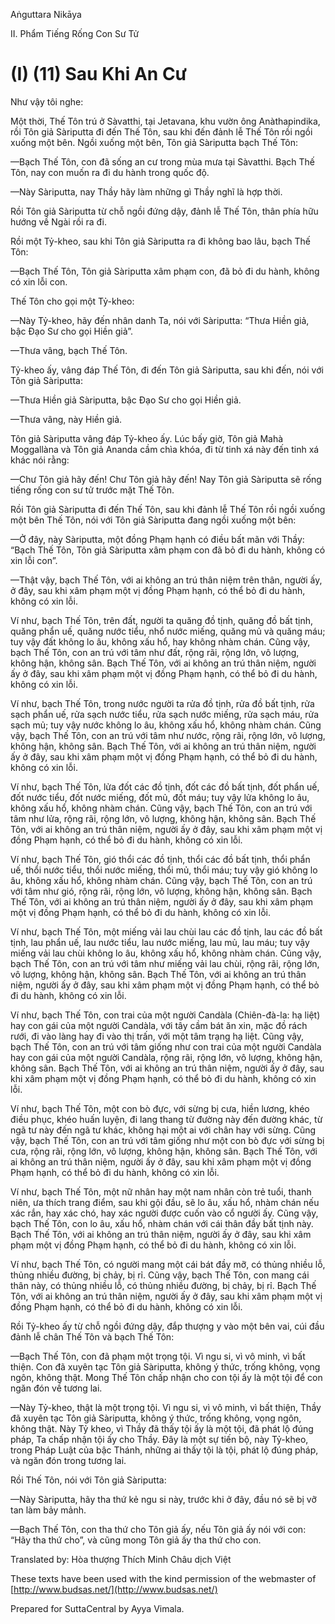 Aṅguttara Nikāya

II. Phẩm Tiếng Rống Con Sư Tử

# (I) (11) Sau Khi An Cư

Như vậy tôi nghe:

Một thời, Thế Tôn trú ở Sàvatthi, tại Jetavana, khu vườn ông Anàthapindika, rồi Tôn giả Sàriputta đi đến Thế Tôn, sau khi đến đảnh lễ Thế Tôn rồi ngồi xuống một bên. Ngồi xuống một bên, Tôn giả Sàriputta bạch Thế Tôn:

—Bạch Thế Tôn, con đã sống an cư trong mùa mưa tại Sàvatthi. Bạch Thế Tôn, nay con muốn ra đi du hành trong quốc độ.

—Này Sàriputta, nay Thầy hãy làm những gì Thầy nghĩ là hợp thời.

Rồi Tôn giả Sàriputta từ chỗ ngồi đứng dậy, đảnh lễ Thế Tôn, thân phía hữu hướng về Ngài rồi ra đi.

Rồi một Tỷ-kheo, sau khi Tôn giả Sàriputta ra đi không bao lâu, bạch Thế Tôn:

—Bạch Thế Tôn, Tôn giả Sàriputta xâm phạm con, đã bỏ đi du hành, không có xin lỗi con.

Thế Tôn cho gọi một Tỷ-kheo:

—Này Tỷ-kheo, hãy đến nhân danh Ta, nói với Sàriputta: “Thưa Hiền giả, bậc Ðạo Sư cho gọi Hiền giả”.

—Thưa vâng, bạch Thế Tôn.

Tỷ-kheo ấy, vâng đáp Thế Tôn, đi đến Tôn giả Sàriputta, sau khi đến, nói với Tôn giả Sàriputta:

—Thưa Hiền giả Sàriputta, bậc Ðạo Sư cho gọi Hiền giả.

—Thưa vâng, này Hiền giả.

Tôn giả Sàriputta vâng đáp Tỷ-kheo ấy. Lúc bấy giờ, Tôn giả Mahà Moggallàna và Tôn giả Ananda cầm chìa khóa, đi từ tinh xá này đến tinh xá khác nói rằng:

—Chư Tôn giả hãy đến! Chư Tôn giả hãy đến! Nay Tôn giả Sàriputta sẽ rống tiếng rống con sư tử trước mặt Thế Tôn.

Rồi Tôn giả Sàriputta đi đến Thế Tôn, sau khi đảnh lễ Thế Tôn rồi ngồi xuống một bên Thế Tôn, nói với Tôn giả Sàriputta đang ngồi xuống một bên:

—Ở đây, này Sàriputta, một đồng Phạm hạnh có điều bất mãn với Thầy: “Bạch Thế Tôn, Tôn giả Sàriputta xâm phạm con đã bỏ đi du hành, không có xin lỗi con”.

—Thật vậy, bạch Thế Tôn, với ai không an trú thân niệm trên thân, người ấy, ở đây, sau khi xâm phạm một vị đồng Phạm hạnh, có thể bỏ đi du hành, không có xin lỗi.

Ví như, bạch Thế Tôn, trên đất, người ta quăng đồ tịnh, quăng đồ bất tịnh, quăng phẩn uế, quăng nước tiểu, nhổ nước miếng, quăng mủ và quăng máu; tuy vậy đất không lo âu, không xấu hổ, hay không nhàm chán. Cũng vậy, bạch Thế Tôn, con an trú với tâm như đất, rộng rãi, rộng lớn, vô lượng, không hận, không sân. Bạch Thế Tôn, với ai không an trú thân niệm, người ấy ở đây, sau khi xâm phạm một vị đồng Phạm hạnh, có thể bỏ đi du hành, không có xin lỗi.

Ví như, bạch Thế Tôn, trong nước người ta rửa đồ tịnh, rửa đồ bất tịnh, rửa sạch phẩn uế, rửa sạch nước tiểu, rửa sạch nước miếng, rửa sạch máu, rửa sạch mủ; tuy vậy nước không lo âu, không xấu hổ, không nhàm chán. Cũng vậy, bạch Thế Tôn, con an trú với tâm như nước, rộng rãi, rộng lớn, vô lượng, không hận, không sân. Bạch Thế Tôn, với ai không an trú thân niệm, người ấy ở đây, sau khi xâm phạm một vị đồng Phạm hạnh, có thể bỏ đi du hành, không có xin lỗi.

Ví như, bạch Thế Tôn, lửa đốt các đồ tịnh, đốt các đồ bất tịnh, đốt phẩn uế, đốt nước tiểu, đốt nước miếng, đốt mủ, đốt máu; tuy vậy lửa không lo âu, không xấu hổ, không nhàm chán. Cũng vậy, bạch Thế Tôn, con an trú với tâm như lửa, rộng rãi, rộng lớn, vô lượng, không hận, không sân. Bạch Thế Tôn, với ai không an trú thân niệm, người ấy ở đây, sau khi xâm phạm một vị đồng Phạm hạnh, có thể bỏ đi du hành, không có xin lỗi.

Ví như, bạch Thế Tôn, gió thổi các đồ tịnh, thổi các đồ bất tịnh, thổi phẩn uế, thổi nước tiểu, thổi nước miếng, thổi mủ, thổi máu; tuy vậy gió không lo âu, không xấu hổ, không nhàm chán. Cũng vậy, bạch Thế Tôn, con an trú với tâm như gió, rộng rãi, rộng lớn, vô lượng, không hận, không sân. Bạch Thế Tôn, với ai không an trú thân niệm, người ấy ở đây, sau khi xâm phạm một vị đồng Phạm hạnh, có thể bỏ đi du hành, không có xin lỗi.

Ví như, bạch Thế Tôn, một miếng vải lau chùi lau các đồ tịnh, lau các đồ bất tịnh, lau phẩn uế, lau nước tiểu, lau nước miếng, lau mủ, lau máu; tuy vậy miếng vải lau chùi không lo âu, không xấu hổ, không nhàm chán. Cũng vậy, bạch Thế Tôn, con an trú với tâm như miếng vải lau chùi, rộng rãi, rộng lớn, vô lượng, không hận, không sân. Bạch Thế Tôn, với ai không an trú thân niệm, người ấy ở đây, sau khi xâm phạm một vị đồng Phạm hạnh, có thể bỏ đi du hành, không có xin lỗi.

Ví như, bạch Thế Tôn, con trai của một người Candàla (Chiên-đà-la: hạ liệt) hay con gái của một người Candàla, với tây cầm bát ăn xin, mặc đồ rách rưới, đi vào làng hay đi vào thị trấn, với một tâm trạng hạ liệt. Cũng vậy, bạch Thế Tôn, con an trú với tâm giống như con trai của một người Candàla hay con gái của một người Candàla, rộng rãi, rộng lớn, vô lượng, không hận, không sân. Bạch Thế Tôn, với ai không an trú thân niệm, người ấy ở đây, sau khi xâm phạm một vị đồng Phạm hạnh, có thể bỏ đi du hành, không có xin lỗi.

Ví như, bạch Thế Tôn, một con bò đực, với sừng bị cưa, hiền lương, khéo điều phục, khéo huấn luyện, đi lang thang từ đường này đến đường khác, từ ngã tư này đến ngã tư khác, không hại một ai với chân hay với sừng. Cũng vậy, bạch Thế Tôn, con an trú với tâm giống như một con bò đực với sừng bị cưa, rộng rãi, rộng lớn, vô lượng, không hận, không sân. Bạch Thế Tôn, với ai không an trú thân niệm, người ấy ở đây, sau khi xâm phạm một vị đồng Phạm hạnh, có thể bỏ đi du hành, không có xin lỗi.

Ví như, bạch Thế Tôn, một nữ nhân hay một nam nhân còn trẻ tuổi, thanh niên, ưa thích trang điểm, sau khi gội đầu, sẽ lo âu, xấu hổ, nhàm chán nếu xác rắn, hay xác chó, hay xác người được cuốn vào cổ người ấy. Cũng vậy, bạch Thế Tôn, con lo âu, xấu hổ, nhàm chán với cái thân đầy bất tịnh này. Bạch Thế Tôn, với ai không an trú thân niệm, người ấy ở đây, sau khi xâm phạm một vị đồng Phạm hạnh, có thể bỏ đi du hành, không có xin lỗi.

Ví như, bạch Thế Tôn, có người mang một cái bát đầy mỡ, có thủng nhiều lỗ, thủng nhiều đường, bị chảy, bị rỉ. Cũng vậy, bạch Thế Tôn, con mang cái thân này, có thủng nhiều lỗ, có thủng nhiều đường, bị chảy, bị rỉ. Bạch Thế Tôn, với ai không an trú thân niệm, người ấy ở đây, sau khi xâm phạm một vị đồng Phạm hạnh, có thể bỏ đi du hành, không có xin lỗi.

Rồi Tỷ-kheo ấy từ chỗ ngồi đứng dậy, đắp thượng y vào một bên vai, cúi đầu đảnh lễ chân Thế Tôn và bạch Thế Tôn:

—Bạch Thế Tôn, con đã phạm một trọng tội. Vì ngu si, vì vô minh, vì bất thiện. Con đã xuyên tạc Tôn giả Sàriputta, không ý thức, trống không, vọng ngôn, không thật. Mong Thế Tôn chấp nhận cho con tội ấy là một tội để con ngăn đón về tương lai.

—Này Tỷ-kheo, thật là một trọng tội. Vì ngu si, vì vô minh, vì bất thiện, Thầy đã xuyên tạc Tôn giả Sàriputta, không ý thức, trống không, vọng ngôn, không thật. Này Tỷ kheo, vì Thầy đã thấy tội ấy là một tội, đã phát lộ đúng pháp, Ta chấp nhận tội ấy cho Thầy. Ðây là một sự tiến bộ, này Tỷ-kheo, trong Pháp Luật của bậc Thánh, những ai thấy tội là tội, phát lộ đúng pháp, và ngăn đón trong tương lai.

Rồi Thế Tôn, nói với Tôn giả Sàriputta:

—Này Sàriputta, hãy tha thứ kẻ ngu si này, trước khi ở đây, đầu nó sẽ bị vỡ tan làm bảy mảnh.

—Bạch Thế Tôn, con tha thứ cho Tôn giả ấy, nếu Tôn giả ấy nói với con: “Hãy tha thứ cho”, và cũng mong Tôn giả ấy tha thứ cho con.

Translated by: Hòa thượng Thích Minh Châu dịch Việt

These texts have been used with the kind permission of the webmaster of [http://www.budsas.net/](http://www.budsas.net/)

Prepared for SuttaCentral by Ayya Vimala.